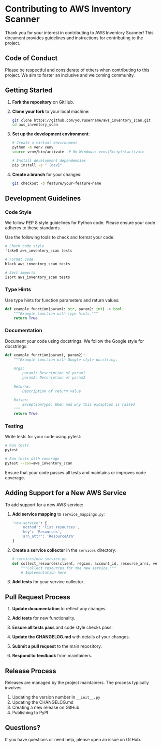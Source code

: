 # Contributing to AWS Inventory Scanner

Thank you for your interest in contributing to AWS Inventory Scanner! This document provides guidelines and instructions for contributing to the project.

## Code of Conduct

Please be respectful and considerate of others when contributing to this project. We aim to foster an inclusive and welcoming community.

## Getting Started

1. **Fork the repository** on GitHub.

2. **Clone your fork** to your local machine:
   ```bash
   git clone https://github.com/yourusername/aws_inventory_scan.git
   cd aws_inventory_scan
   ```

3. **Set up the development environment**:
   ```bash
   # Create a virtual environment
   python -m venv venv
   source venv/bin/activate  # On Windows: venv\Scripts\activate
   
   # Install development dependencies
   pip install -e ".[dev]"
   ```

4. **Create a branch** for your changes:
   ```bash
   git checkout -b feature/your-feature-name
   ```

## Development Guidelines

### Code Style

We follow PEP 8 style guidelines for Python code. Please ensure your code adheres to these standards.

Use the following tools to check and format your code:

```bash
# Check code style
flake8 aws_inventory_scan tests

# Format code
black aws_inventory_scan tests

# Sort imports
isort aws_inventory_scan tests
```

### Type Hints

Use type hints for function parameters and return values:

```python
def example_function(param1: str, param2: int) -> bool:
    """Example function with type hints."""
    return True
```

### Documentation

Document your code using docstrings. We follow the Google style for docstrings:

```python
def example_function(param1, param2):
    """Example function with Google style docstring.
    
    Args:
        param1: Description of param1
        param2: Description of param2
        
    Returns:
        Description of return value
        
    Raises:
        ExceptionType: When and why this exception is raised
    """
    return True
```

### Testing

Write tests for your code using pytest:

```bash
# Run tests
pytest

# Run tests with coverage
pytest --cov=aws_inventory_scan
```

Ensure that your code passes all tests and maintains or improves code coverage.

## Adding Support for a New AWS Service

To add support for a new AWS service:

1. **Add service mapping** to `service_mappings.py`:
   ```python
   'new-service': {
       'method': 'list_resources',
       'key': 'Resources',
       'arn_attr': 'ResourceArn'
   }
   ```

2. **Create a service collector** in the `services` directory:
   ```python
   # services/new_service.py
   def collect_resources(client, region, account_id, resource_arns, verbose=False):
       """Collect resources for the new service."""
       # Implementation here
   ```

3. **Add tests** for your service collector.

## Pull Request Process

1. **Update documentation** to reflect any changes.

2. **Add tests** for new functionality.

3. **Ensure all tests pass** and code style checks pass.

4. **Update the CHANGELOG.md** with details of your changes.

5. **Submit a pull request** to the main repository.

6. **Respond to feedback** from maintainers.

## Release Process

Releases are managed by the project maintainers. The process typically involves:

1. Updating the version number in `__init__.py`
2. Updating the CHANGELOG.md
3. Creating a new release on GitHub
4. Publishing to PyPI

## Questions?

If you have questions or need help, please open an issue on GitHub.
